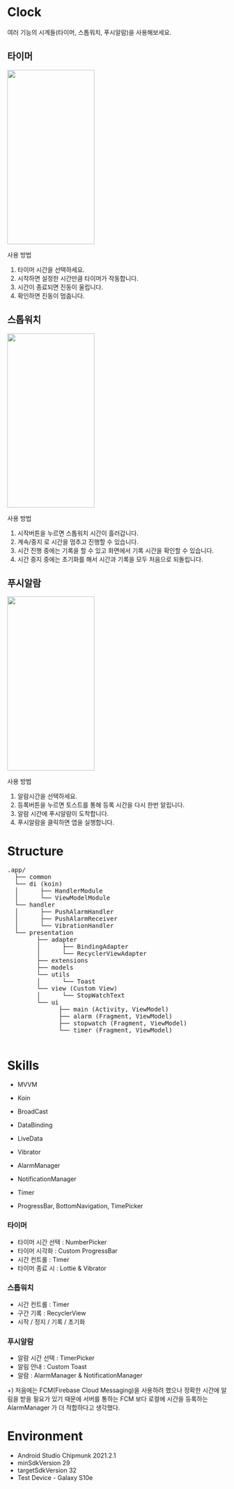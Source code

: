 # Clock

여러 기능의 시계들(타이머, 스톱워치, 푸시알람)을 사용해보세요.

## 타이머

<img src="https://user-images.githubusercontent.com/43190509/194486005-78bcf435-8109-4639-a6d3-4446d4b674fa.gif" width="200" height="400"/>

사용 방법
1. 타이머 시간을 선택하세요.
2. 시작하면 설정한 시간만큼 타이머가 작동합니다.
3. 시간이 종료되면 진동이 울립니다.
4. 확인하면 진동이 멈춥니다.

## 스톱워치

<img src="https://user-images.githubusercontent.com/43190509/194495468-12f12889-1c77-4e4d-8a22-f6f4cc0bd8f0.gif" width="200" height="400"/>

사용 방법
1. 시작버튼을 누르면 스톱워치 시간이 흘러갑니다.
2. 계속/중지 로 시간을 멈추고 진행할 수 있습니다.
3. 시간 진행 중에는 기록을 할 수 있고 화면에서 기록 시간을 확인할 수 있습니다.
4. 시간 중지 중에는 초기화를 해서 시간과 기록을 모두 처음으로 되돌립니다.

## 푸시알람

<img src="https://user-images.githubusercontent.com/43190509/194491902-5904a78b-1243-4b47-94c9-d57b20e8e81f.gif" width="200" height="400"/>

사용 방법
1. 알람시간을 선택하세요.
2. 등록버튼을 누르면 토스트를 통해 등록 시간을 다시 한번 알립니다.
3. 알람 시간에 푸시알람이 도착합니다.
4. 푸시알람을 클릭하면 앱을 실행합니다.

# Structure

<pre>
.app/
  &boxvr;&boxh;&boxh; common
  &boxur;&boxh;&boxh; di (koin)
  &boxv;      &boxvr;&boxh;&boxh; HandlerModule
  &boxv;      &boxur;&boxh;&boxh; ViewModelModule
  &boxur;&boxh;&boxh; handler
  &boxv;      &boxvr;&boxh;&boxh; PushAlarmHandler
  &boxv;      &boxvr;&boxh;&boxh; PushAlarmReceiver
  &boxv;      &boxur;&boxh;&boxh; VibrationHandler
  &boxur;&boxh;&boxh; presentation
        &boxvr;&boxh;&boxh; adapter
        &boxv;      &boxvr;&boxh;&boxh; BindingAdapter
        &boxv;      &boxur;&boxh;&boxh; RecyclerViewAdapter
        &boxvr;&boxh;&boxh; extensions
        &boxvr;&boxh;&boxh; models
        &boxur;&boxh;&boxh; utils
        &boxv;      &boxur;&boxh;&boxh; Toast
        &boxur;&boxh;&boxh; view (Custom View)
        &boxv;      &boxur;&boxh;&boxh; StopWatchText
        &boxur;&boxh;&boxh; ui
              &boxvr;&boxh;&boxh; main (Activity, ViewModel)
              &boxvr;&boxh;&boxh; alarm (Fragment, ViewModel)
              &boxvr;&boxh;&boxh; stopwatch (Fragment, ViewModel)
              &boxur;&boxh;&boxh; timer (Fragment, ViewModel)
  
</pre>


# Skills
- MVVM
- Koin
- BroadCast
- DataBinding
- LiveData
- Vibrator


- AlarmManager
- NotificationManager
- Timer
- ProgressBar, BottomNavigation, TimePicker


### 타이머
- 타이머 시간 선택 : NumberPicker
- 타이머 시각화 : Custom ProgressBar
- 시간 컨트롤 : Timer
- 타이머 종료 시 : Lottie & Vibrator

### 스톱워치
- 시간 컨트롤 : Timer
- 구간 기록 : RecyclerView
- 시작 / 정지 / 기록 / 초기화

### 푸시알람

- 알람 시간 선택 : TimerPicker
- 알림 안내 : Custom Toast
- 알람 : AlarmManager & NotificationManager

+)
처음에는 FCM(Firebase Cloud Messaging)을 사용하려 했으나 정확한 시간에 알림을 받을 필요가 있기 때문에 
서버를 통하는 FCM 보다 로컬에 시간을 등록하는 AlarmManager 가 더 적합하다고 생각했다.



# Environment
- Android Studio Chipmunk 2021.2.1
- minSdkVersion 29
- targetSdkVersion 32
- Test Device - Galaxy S10e

